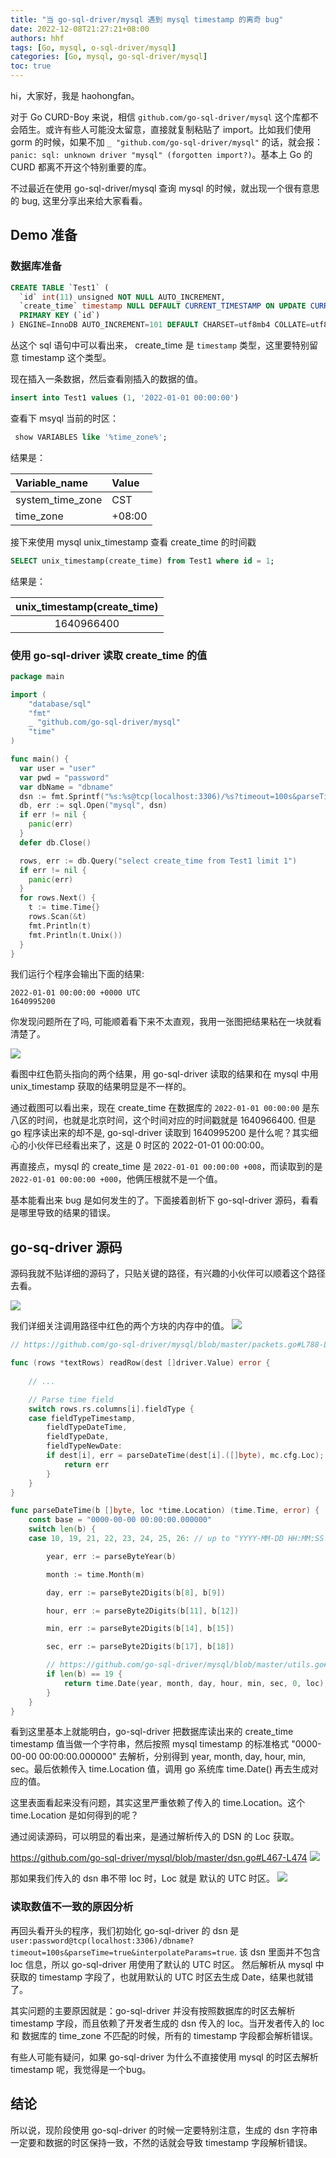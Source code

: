 ```yaml
---
title: "当 go-sql-driver/mysql 遇到 mysql timestamp 的离奇 bug"
date: 2022-12-08T21:27:21+08:00
authors: hhf
tags: [Go, mysql, o-sql-driver/mysql] 
categories: [Go, mysql, go-sql-driver/mysql]
toc: true
---
```


hi，大家好，我是 haohongfan。

对于 Go CURD-Boy 来说，相信 `github.com/go-sql-driver/mysql` 这个库都不会陌生。或许有些人可能没太留意，直接就复制粘贴了 import。比如我们使用 gorm 的时候，如果不加 `_ "github.com/go-sql-driver/mysql"` 的话，就会报：`panic: sql: unknown driver "mysql" (forgotten import?)`。基本上 Go 的 CURD 都离不开这个特别重要的库。

不过最近在使用 go-sql-driver/mysql 查询 mysql 的时候，就出现一个很有意思的 bug, 这里分享出来给大家看看。

## Demo 准备

### 数据库准备

```sql
CREATE TABLE `Test1` (
  `id` int(11) unsigned NOT NULL AUTO_INCREMENT,
  `create_time` timestamp NULL DEFAULT CURRENT_TIMESTAMP ON UPDATE CURRENT_TIMESTAMP,
  PRIMARY KEY (`id`)
) ENGINE=InnoDB AUTO_INCREMENT=101 DEFAULT CHARSET=utf8mb4 COLLATE=utf8mb4_unicode_ci;
```
丛这个 sql 语句中可以看出来， create_time 是 `timestamp` 类型，这里要特别留意 timestamp 这个类型。

现在插入一条数据，然后查看刚插入的数据的值。

```sql
insert into Test1 values (1, '2022-01-01 00:00:00')
```

查看下 msyql 当前的时区：

```sql
 show VARIABLES like '%time_zone%';
```

结果是：

| Variable_name | Value |
| :--  | :-- | 
| system_time_zone | CST |
| time_zone | +08:00 |

接下来使用 mysql unix_timestamp 查看 create_time 的时间戳

```sql
SELECT unix_timestamp(create_time) from Test1 where id = 1;
```

结果是：

| unix_timestamp(create_time) | 
| :--: | 
| 1640966400 |


### 使用 go-sql-driver 读取 create_time 的值

```go
package main

import (
	"database/sql"
	"fmt"
	_ "github.com/go-sql-driver/mysql"
	"time"
)

func main() {
  var user = "user"
  var pwd = "password"
  var dbName = "dbname"
  dsn := fmt.Sprintf("%s:%s@tcp(localhost:3306)/%s?timeout=100s&parseTime=true&interpolateParams=true", user, pwd, dbName)
  db, err := sql.Open("mysql", dsn)
  if err != nil {
    panic(err)
  }
  defer db.Close()

  rows, err := db.Query("select create_time from Test1 limit 1")
  if err != nil {
    panic(err)
  }
  for rows.Next() {
    t := time.Time{}
    rows.Scan(&t)
    fmt.Println(t)
    fmt.Println(t.Unix())
  }
}
```

我们运行个程序会输出下面的结果:

```
2022-01-01 00:00:00 +0000 UTC
1640995200
```

你发现问题所在了吗, 可能顺着看下来不太直观，我用一张图把结果粘在一块就看清楚了。

![](https://cdn.jsdelivr.net/gh/georgehao/img/20221208221921.png)

看图中红色箭头指向的两个结果，用 go-sql-driver 读取的结果和在 mysql 中用 unix_timestamp 获取的结果明显是不一样的。

通过截图可以看出来，现在 create_time 在数据库的 `2022-01-01 00:00:00` 是东八区的时间，也就是北京时间，这个时间对应的时间戳就是 1640966400. 但是 go 程序读出来的却不是, go-sql-driver 读取到 1640995200 是什么呢？其实细心的小伙伴已经看出来了，这是 0 时区的 2022-01-01 00:00:00。

再直接点，mysql 的 create_time 是 `2022-01-01 00:00:00 +008`，而读取到的是 `2022-01-01 00:00:00 +000`，他俩压根就不是一个值。

基本能看出来 bug 是如何发生的了。下面接着剖析下 go-sql-driver 源码，看看是哪里导致的结果的错误。

## go-sq-driver 源码

源码我就不贴详细的源码了，只贴关键的路径，有兴趣的小伙伴可以顺着这个路径去看。

![](https://cdn.jsdelivr.net/gh/georgehao/img/go-sql-driver-callpath.jpg)

我们详细关注调用路径中红色的两个方块的内存中的值。
![](https://cdn.jsdelivr.net/gh/georgehao/img/go-sql-driver-source.jpg)

```go 
// https://github.com/go-sql-driver/mysql/blob/master/packets.go#L788-L798

func (rows *textRows) readRow(dest []driver.Value) error {
	
	// ... 

	// Parse time field
	switch rows.rs.columns[i].fieldType {
	case fieldTypeTimestamp,
		fieldTypeDateTime,
		fieldTypeDate,
		fieldTypeNewDate:
		if dest[i], err = parseDateTime(dest[i].([]byte), mc.cfg.Loc); err != nil {
			return err
		}
	}
}
```

```go
func parseDateTime(b []byte, loc *time.Location) (time.Time, error) {
	const base = "0000-00-00 00:00:00.000000"
	switch len(b) {
	case 10, 19, 21, 22, 23, 24, 25, 26: // up to "YYYY-MM-DD HH:MM:SS.MMMMMM"

		year, err := parseByteYear(b)

		month := time.Month(m)

		day, err := parseByte2Digits(b[8], b[9])

		hour, err := parseByte2Digits(b[11], b[12])

		min, err := parseByte2Digits(b[14], b[15])

		sec, err := parseByte2Digits(b[17], b[18])

		// https://github.com/go-sql-driver/mysql/blob/master/utils.go#L166-L168
		if len(b) == 19 {
			return time.Date(year, month, day, hour, min, sec, 0, loc), nil
		}
	}
}
```

看到这里基本上就能明白，go-sql-driver 把数据库读出来的 create_time timestamp 值当做一个字符串，然后按照 mysql timestamp 的标准格式 "0000-00-00 00:00:00.000000" 去解析，分别得到 year, month, day, hour, min, sec。最后依赖传入 time.Location 值，调用 go 系统库 time.Date() 再去生成对应的值。

这里表面看起来没有问题，其实这里严重依赖了传入的 time.Location。这个 time.Location 是如何得到的呢？

通过阅读源码，可以明显的看出来，是通过解析传入的 DSN 的 Loc 获取。

https://github.com/go-sql-driver/mysql/blob/master/dsn.go#L467-L474
![](https://cdn.jsdelivr.net/gh/georgehao/img/go-sql-driver-loc.jpg)

那如果我们传入的 dsn 串不带 loc 时，Loc 就是 默认的 UTC 时区。
![](https://cdn.jsdelivr.net/gh/georgehao/img/go-sql-driver-default-loc.jpg)

### 读取数值不一致的原因分析

再回头看开头的程序，我们初始化 go-sql-driver 的 dsn 是 `user:password@tcp(localhost:3306)/dbname?timeout=100s&parseTime=true&interpolateParams=true`. 该 dsn 里面并不包含 loc 信息，所以 go-sql-driver 用使用了默认的 UTC 时区。 然后解析从 mysql 中获取的 timestamp 字段了，也就用默认的 UTC 时区去生成 Date，结果也就错了。

其实问题的主要原因就是：go-sql-driver 并没有按照数据库的时区去解析 timestamp 字段，而且依赖了开发者生成的 dsn 传入的 loc。当开发者传入的 loc 和 数据库的 time_zone 不匹配的时候，所有的 timestamp 字段都会解析错误。

有些人可能有疑问，如果 go-sql-driver 为什么不直接使用 mysql 的时区去解析 timestamp 呢，我觉得是一个bug。

## 结论

所以说，现阶段使用 go-sql-driver 的时候一定要特别注意，生成的 dsn 字符串一定要和数据的时区保持一致，不然的话就会导致 timestamp 字段解析错误。

